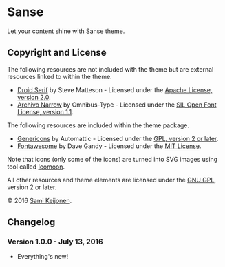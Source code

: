 # Sanse

Let your content shine with Sanse theme.

## Copyright and License

The following resources are not included with the theme but are external resources linked to within the theme.

* [Droid Serif](https://www.google.com/fonts/specimen/Source+Sans+Pro) by Steve Matteson - Licensed under the [Apache License, version 2.0](http://www.apache.org/licenses/LICENSE-2.0.html).
* [Archivo Narrow](https://www.google.com/fonts/specimen/Archivo+Narrow) by Omnibus-Type - Licensed under the [SIL Open Font License, version 1.1](http://scripts.sil.org/OFL).

The following resources are included within the theme package.

* [Genericons](http://genericons.com/) by Automattic - Licensed under the [GPL, version 2 or later](http://www.gnu.org/licenses/old-licenses/gpl-2.0.html).
* [Fontawesome](https://fortawesome.github.io/Font-Awesome/) by Dave Gandy - Licensed under the [MIT License](http://opensource.org/licenses/MIT).

Note that icons (only some of the icons) are turned into SVG images using tool called [Icomoon](https://icomoon.io/app/).

All other resources and theme elements are licensed under the [GNU GPL](http://www.gnu.org/licenses/old-licenses/gpl-2.0.html), version 2 or later.

&copy; 2016 [Sami Keijonen](https://foxland.fi/).

## Changelog

### Version 1.0.0 - July 13, 2016

* Everything's new!
